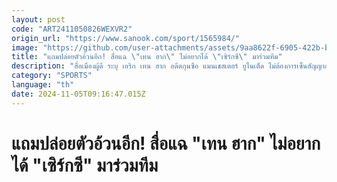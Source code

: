 ```yaml
---
layout: post
code: "ART2411050826WEXVR2"
origin_url: "https://www.sanook.com/sport/1565984/"
image: "https://github.com/user-attachments/assets/9aa8622f-6905-422b-ba81-b0c31e85bc93"
title: "แถมปล่อยตัวอ้วนอีก! สื่อแฉ \"เทน ฮาก\" ไม่อยากได้ \"เซิร์กซี\" มาร่วมทีม"
description: "สื่อเมืองผู้ดี ระบุ เอริก เทน ฮาก อดีตกุนซือ แมนเชสเตอร์ ยูไนเต็ด ไม่ต้องการเซ็นสัญญากับ โยชัว เซิร์กซี ช่วงซัมเมอร์ และไม่พอใจที่กองหน้ารายนี้ปล่อยตัวจนน้ำหนักเกิน"
category: "SPORTS"
language: "th"
date: 2024-11-05T09:16:47.015Z
---
```


# แถมปล่อยตัวอ้วนอีก! สื่อแฉ "เทน ฮาก" ไม่อยากได้ "เซิร์กซี" มาร่วมทีม